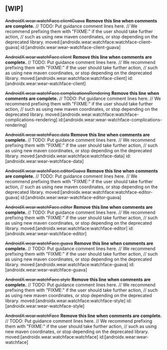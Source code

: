 ## [WIP]

~~AndroidX.wear.watchFace.clientGuava~~
**Remove this line when comments are complete.**
// TODO: Put guidance comment lines here.
// We recommend prefixing them with "FIXME:" if the user should take further action,
// such as using new maven coordinates, or stop depending on the deprecated library.
moved:[androidx.wear.watchface:watchface-client-guava]
id:[androidx.wear:wear-watchface-client-guava]

~~AndroidX.wear.watchFace.client~~
**Remove this line when comments are complete.**
// TODO: Put guidance comment lines here.
// We recommend prefixing them with "FIXME:" if the user should take further action,
// such as using new maven coordinates, or stop depending on the deprecated library.
moved:[androidx.wear.watchface:watchface-client]
id:[androidx.wear:wear-watchface-client]

~~AndroidX.wear.watchFace.complicationsRendering~~
**Remove this line when comments are complete.**
// TODO: Put guidance comment lines here.
// We recommend prefixing them with "FIXME:" if the user should take further action,
// such as using new maven coordinates, or stop depending on the deprecated library.
moved:[androidx.wear.watchface:watchface-complications-rendering]
id:[androidx.wear:wear-watchface-complications-rendering]

~~AndroidX.wear.watchFace.data~~
**Remove this line when comments are complete.**
// TODO: Put guidance comment lines here.
// We recommend prefixing them with "FIXME:" if the user should take further action,
// such as using new maven coordinates, or stop depending on the deprecated library.
moved:[androidx.wear.watchface:watchface-data]
id:[androidx.wear:wear-watchface-data]

~~AndroidX.wear.watchFace.editorGuava~~
**Remove this line when comments are complete.**
// TODO: Put guidance comment lines here.
// We recommend prefixing them with "FIXME:" if the user should take further action,
// such as using new maven coordinates, or stop depending on the deprecated library.
moved:[androidx.wear.watchface:watchface-editor-guava]
id:[androidx.wear:wear-watchface-editor-guava]

~~AndroidX.wear.watchFace.editor~~
**Remove this line when comments are complete.**
// TODO: Put guidance comment lines here.
// We recommend prefixing them with "FIXME:" if the user should take further action,
// such as using new maven coordinates, or stop depending on the deprecated library.
moved:[androidx.wear.watchface:watchface-editor]
id:[androidx.wear:wear-watchface-editor]

~~AndroidX.wear.watchFace.guava~~
**Remove this line when comments are complete.**
// TODO: Put guidance comment lines here.
// We recommend prefixing them with "FIXME:" if the user should take further action,
// such as using new maven coordinates, or stop depending on the deprecated library.
moved:[androidx.wear.watchface:watchface-guava]
id:[androidx.wear:wear-watchface-guava]

~~AndroidX.wear.watchFace.style~~
**Remove this line when comments are complete.**
// TODO: Put guidance comment lines here.
// We recommend prefixing them with "FIXME:" if the user should take further action,
// such as using new maven coordinates, or stop depending on the deprecated library.
moved:[androidx.wear.watchface:watchface-style]
id:[androidx.wear:wear-watchface-style]

~~AndroidX.wear.watchFace~~
**Remove this line when comments are complete.**
// TODO: Put guidance comment lines here.
// We recommend prefixing them with "FIXME:" if the user should take further action,
// such as using new maven coordinates, or stop depending on the deprecated library.
moved:[androidx.wear.watchface:watchface]
id:[androidx.wear:wear-watchface]
